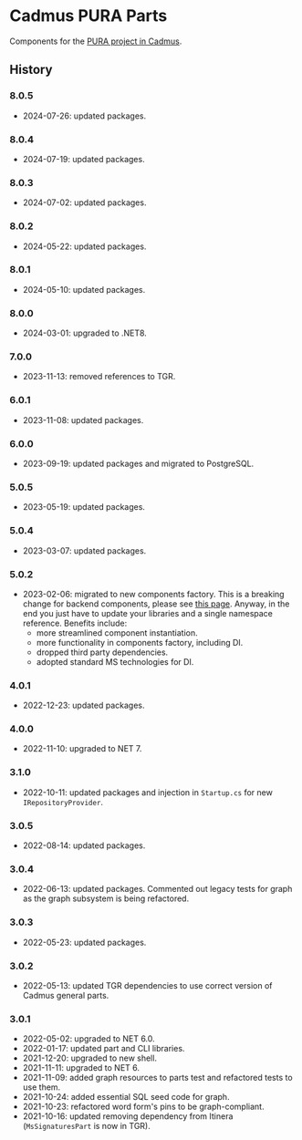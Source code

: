 # Cadmus PURA Parts

Components for the [PURA project in Cadmus](https://github.com/vedph/cadmus_pura_doc).

## History

### 8.0.5

- 2024-07-26: updated packages.

### 8.0.4

- 2024-07-19: updated packages.

### 8.0.3

- 2024-07-02: updated packages.

### 8.0.2

- 2024-05-22: updated packages.

### 8.0.1

- 2024-05-10: updated packages.

### 8.0.0

- 2024-03-01: upgraded to .NET8.

### 7.0.0

- 2023-11-13: removed references to TGR.

### 6.0.1

- 2023-11-08: updated packages.

### 6.0.0

- 2023-09-19: updated packages and migrated to PostgreSQL.

### 5.0.5

- 2023-05-19: updated packages.

### 5.0.4

- 2023-03-07: updated packages.

### 5.0.2

- 2023-02-06: migrated to new components factory. This is a breaking change for backend components, please see [this page](https://myrmex.github.io/overview/cadmus/dev/history/#2023-02-01---backend-infrastructure-upgrade). Anyway, in the end you just have to update your libraries and a single namespace reference. Benefits include:
  - more streamlined component instantiation.
  - more functionality in components factory, including DI.
  - dropped third party dependencies.
  - adopted standard MS technologies for DI.

### 4.0.1

- 2022-12-23: updated packages.

### 4.0.0

- 2022-11-10: upgraded to NET 7.

### 3.1.0

- 2022-10-11: updated packages and injection in `Startup.cs` for new `IRepositoryProvider`.

### 3.0.5

- 2022-08-14: updated packages.

### 3.0.4

- 2022-06-13: updated packages. Commented out legacy tests for graph as the graph subsystem is being refactored.

### 3.0.3

- 2022-05-23: updated packages.

### 3.0.2

- 2022-05-13: updated TGR dependencies to use correct version of Cadmus general parts.

### 3.0.1

- 2022-05-02: upgraded to NET 6.0.
- 2022-01-17: updated part and CLI libraries.
- 2021-12-20: upgraded to new shell.
- 2021-11-11: upgraded to NET 6.
- 2021-11-09: added graph resources to parts test and refactored tests to use them.
- 2021-10-24: added essential SQL seed code for graph.
- 2021-10-23: refactored word form's pins to be graph-compliant.
- 2021-10-16: updated removing dependency from Itinera (`MsSignaturesPart` is now in TGR).

